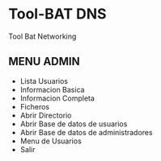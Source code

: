 # Tool-BAT DNS
Tool Bat Networking


## MENU ADMIN
* Lista Usuarios
* Informacion Basica
* Informacion Completa
* Ficheros
* Abrir Directorio
* Abrir Base de datos de usuarios
* Abrir Base de datos de administradores
* Menu de Usuarios
* Salir
